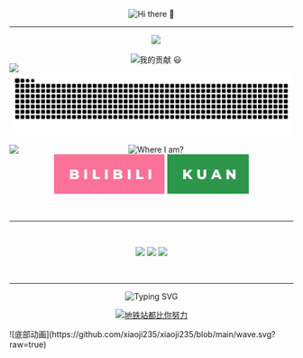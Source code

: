 <!--### Hi there 👋-->
<p align="center">
    <img src="https://readme-typing-svg.herokuapp.com?font=Microsoft+Yahei&size=40&color=38C2FFFF&vCenter=true&lines=Hi+there+%F0%9F%91%8B" 
       alt="Hi there 👋" />
</p>

---


<!--计数板和ralsei-->
<p align="center">
  <a href="https://github.com/xiaoji235">
    <img src="https://github-readme-stats.vercel.app/api?username=xiaoji235&theme=gruvbox&show_icons=true" style="max-width: 100%;display: flex;float: left;margin-top: 50px;"/>
    <img src="https://dl.img.timecdn.cn/2022/01/25/ralsei.gif!h.webp" width="300px"/>
  </a>
</p>



<!--### 我的贡献 😃-->
<p align="center">
    <img src="https://readme-typing-svg.herokuapp.com?font=Microsoft+Yahei&size=40&color=2C974B&vCenter=true&lines=%E6%88%91%E7%9A%84%E8%B4%A1%E7%8C%AE+%F0%9F%98%83" 
       alt="我的贡献 😃" />
</p>

<!--贪吃蛇-->
  <p align="center">
    <a href="https://github.com/marketplace/actions/generate-snake-game-from-github-contribution-grid">
    <img src="https://raw.githubusercontent.com/xiaoji235/xiaoji235/output/github-contribution-grid-snake.svg" alt="Contribution eating Snake" />
    </a>
  </p>
  
  
  
<!--我在哪-->
<p align="center"> 
<!--天气-->
<img src="https://weather-icon.journeyad.repl.co/@hunan?v=1" align="left">
<img src="https://readme-typing-svg.herokuapp.com?font=microsoft+yahei&size=30&color=2C974B&center=true&vCenter=true&width=120&height=33&lines=%E6%88%91%E5%9C%A8%E5%93%AA%EF%BC%9F" alt="Where I am?" /><br>
        <a href="https://b23.tv/YM84p0F">
        <img src="https://raw.githubusercontent.com/xiaoji235/xiaoji235/b5142750ac30b6f7f021a32bddf525873a39876f/svgs/bilibili.svg" alt="bilibili" /></a>
        <a href="https://coolapk.com/">
        <img src="https://raw.githubusercontent.com/xiaoji235/xiaoji235/b5142750ac30b6f7f021a32bddf525873a39876f/svgs/kuan.svg" alt="酷安" /></a>
</p>


<!--计数牌-->
 <!--<img src="https://stats.justsong.cn/api/bilibili/?id=420259074">-->
<br>


---
<br>
<!--计数君-->
<p align="center"> 
<img src="https://readme-typing-svg.herokuapp.com/?font=microsoft+yahei&size=30&center=true&vCenter=true&width=180&height=33&lines=%E6%82%A8%E6%98%AF%E8%BF%99%E9%87%8C%E7%9A%84%E7%AC%AC" style="max-width: 100%;">
  <img src="https://profile-counter.glitch.me/xiaoji235/count.svg" />
    <img src="https://readme-typing-svg.herokuapp.com/?font=microsoft+yahei&size=30&center=true&vCenter=true&width=230&height=33&lines=%E4%BD%8DGuest%EF%BC%81%E6%AC%A2%E8%BF%8E%EF%BC%81" style="max-width: 100%;">
</p>
<br>

---

<!--地铁站都比你努力-->
  <p align="center">
<img src="https://readme-typing-svg.herokuapp.com?font=microsoft+yahei&size=40&pause=1000&color=2DA44E&center=true&vCenter=true&width=435&lines=%E6%88%91%E7%9A%84%E7%9B%AE%E6%A0%87" alt="Typing SVG" />
  </p>
  <p align="center">
    <a href="https://jikipedia.com/definition/712467070">
    <img src="https://img3.chouti.com/CHOUTI_20180820/937F980A793E47A4AE41637EE3728623_W1200H900.jpg?imageView2/1/q" width="50%" alt="地铁站都比你努力" />
    </a>
  </p>
![底部动画](https://github.com/xiaoji235/xiaoji235/blob/main/wave.svg?raw=true)
